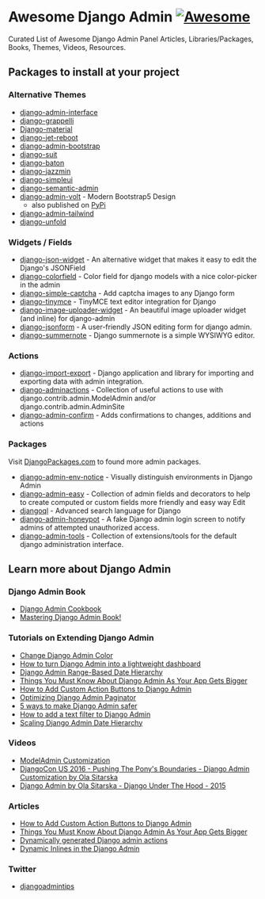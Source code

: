 # Awesome Django Admin [![Awesome](https://cdn.rawgit.com/sindresorhus/awesome/d7305f38d29fed78fa85652e3a63e154dd8e8829/media/badge.svg)](https://github.com/sindresorhus/awesome)
Curated List of Awesome Django Admin Panel Articles, Libraries/Packages, Books, Themes, Videos, Resources.

## Packages to install at your project

### Alternative Themes

- [django-admin-interface](https://github.com/fabiocaccamo/django-admin-interface)
- [django-grappelli](https://github.com/sehmaschine/django-grappelli)
- [Django-material](https://github.com/viewflow/django-material)
- [django-jet-reboot](https://github.com/assem-ch/django-jet-reboot)
- [django-admin-bootstrap](https://github.com/django-admin-bootstrap/django-admin-bootstrap)
- [django-suit](https://github.com/darklow/django-suit)
- [django-baton](https://github.com/otto-torino/django-baton)
- [django-jazzmin](https://github.com/farridav/django-jazzmin)
- [django-simpleui](https://github.com/newpanjing/simpleui)
- [django-semantic-admin](https://github.com/globophobe/django-semantic-admin)
- [django-admin-volt](https://github.com/app-generator/django-admin-volt) - Modern Bootstrap5 Design
  - also published on [PyPi](https://pypi.org/project/django-admin-volt/)
- [django-admin-tailwind](https://github.com/Aleksi44/django-admin-tailwind)
- [django-unfold](https://github.com/unfoldadmin/django-unfold)

### Widgets / Fields

- [django-json-widget](https://github.com/jmrivas86/django-json-widget) - An alternative widget that makes it easy to edit the Django's JSONField
- [django-colorfield](https://github.com/fabiocaccamo/django-colorfield) - Color field for django models with a nice color-picker in the admin
- [django-simple-captcha](https://github.com/mbi/django-simple-captcha) - Add captcha images to any Django form
- [django-tinymce](https://github.com/jazzband/django-tinymce) - TinyMCE text editor integration for Django
- [django-image-uploader-widget](https://github.com/inventare/django-image-uploader-widget) - An beautiful image uploader widget (and inline) for django-admin
- [django-jsonform](https://github.com/bhch/django-jsonform) - A user-friendly JSON editing form for django admin.
- [django-summernote](https://github.com/lqez/django-summernote) - Django summernote is a simple WYSIWYG editor.



### Actions

- [django-import-export](https://github.com/django-import-export/django-import-export) - Django application and library for importing and exporting data with admin integration.
- [django-adminactions](https://github.com/saxix/django-adminactions/) - Collection of useful actions to use with django.contrib.admin.ModelAdmin and/or django.contrib.admin.AdminSite
- [django-admin-confirm](https://github.com/trangpham/django-admin-confirm/) - Adds confirmations to changes, additions and actions


### Packages

Visit [DjangoPackages.com](https://djangopackages.org/grids/g/admin-interface/) to found more admin packages.

- [django-admin-env-notice](https://github.com/dizballanze/django-admin-env-notice) - Visually distinguish environments in Django Admin
- [django-admin-easy](https://github.com/ebertti/django-admin-easy) - Collection of admin fields and decorators to help to create computed or custom fields more friendly and easy way Edit
- [djangoql](https://github.com/ivelum/djangoql) - Advanced search language for Django
- [django-admin-honeypot](https://github.com/dmpayton/django-admin-honeypot/) - A fake Django admin login screen to notify admins of attempted unauthorized access.
- [django-admin-tools](https://github.com/django-admin-tools/django-admin-tools) - Collection of extensions/tools for the default django administration interface.

## Learn more about Django Admin

### Django Admin Book
- [Django Admin Cookbook](https://books.agiliq.com/projects/django-admin-cookbook/en/latest/)
- [Mastering Django Admin Book!](https://mastering-django-admin.avilpage.com/en/latest/)

### Tutorials on Extending Django Admin
- [Change Django Admin Color](https://www.dothedev.com/blog/django-admin-change-color/)
- [How to turn Django Admin into a lightweight dashboard](https://medium.com/@hakibenita/how-to-turn-django-admin-into-a-lightweight-dashboard-a0e0bbf609ad)
- [Django Admin Range-Based Date Hierarchy](https://codeburst.io/django-admin-range-based-date-hierarchy-37955b12ea4e)
- [Things You Must Know About Django Admin As Your App Gets Bigger](https://medium.com/@hakibenita/things-you-must-know-about-django-admin-as-your-app-gets-bigger-6be0b0ee9614)
- [How to Add Custom Action Buttons to Django Admin](https://medium.com/@hakibenita/how-to-add-custom-action-buttons-to-django-admin-8d266f5b0d41)
- [Optimizing Django Admin Paginator](https://medium.com/@hakibenita/optimizing-django-admin-paginator-53c4eb6bfca3)
- [5 ways to make Django Admin safer](https://medium.com/hackernoon/5-ways-to-make-django-admin-safer-eb7753698ac8)
- [How to add a text filter to Django Admin](https://medium.com/@hakibenita/how-to-add-a-text-filter-to-django-admin-5d1db93772d8)
- [Scaling Django Admin Date Hierarchy](https://medium.com/@hakibenita/scaling-django-admin-date-hierarchy-85c8e441dd4c)

### Videos

- [ModelAdmin Customization](https://www.youtube.com/watch?v=Xb9zfoJJzWg)
- [DjangoCon US 2016 - Pushing The Pony's Boundaries - Django Admin Customization by Ola Sitarska](https://www.youtube.com/watch?v=0oZA_ACwNe4)
- [Django Admin by Ola Sitarska - Django Under The Hood - 2015](https://opbeat.com/community/posts/django-admin-by-ola-sitarska/)

### Articles

- [How to Add Custom Action Buttons to Django Admin](https://medium.com/@hakibenita/how-to-add-custom-action-buttons-to-django-admin-8d266f5b0d41#.egd2bfqig)
- [Things You Must Know About Django Admin As Your App Gets Bigger](https://medium.com/@hakibenita/things-you-must-know-about-django-admin-as-your-app-gets-bigger-6be0b0ee9614#.gc95boaw8)
- [Dynamically generated Django admin actions](http://lukeplant.me.uk/blog/posts/dynamically-generated-django-admin-actions/)
- [Dynamic Inlines in the Django Admin](http://www.mechanicalgirl.com/post/dynamic-inlines-django-admin/)

### Twitter

- [djangoadmintips](https://twitter.com/djangoadmintips)
